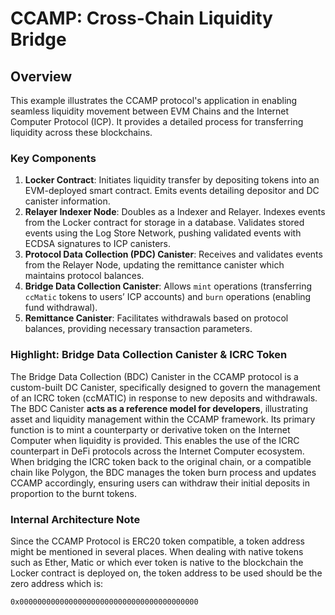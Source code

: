 # CCAMP: Cross-Chain Liquidity Bridge

## Overview

This example illustrates the CCAMP protocol's application in enabling seamless liquidity movement between EVM Chains and the Internet Computer Protocol (ICP). It provides a detailed process for transferring liquidity across these blockchains.

### Key Components

1. **Locker Contract**:
   Initiates liquidity transfer by depositing tokens into an EVM-deployed smart contract. Emits events detailing depositor and DC canister information.
2. **Relayer Indexer Node**:
   Doubles as a Indexer and Relayer. Indexes events from the Locker contract for storage in a database. Validates stored events using the Log Store Network, pushing validated events with ECDSA signatures to ICP canisters.
3. **Protocol Data Collection (PDC) Canister**:
   Receives and validates events from the Relayer Node, updating the remittance canister which maintains protocol balances.
4. **Bridge Data Collection Canister**:
   Allows `mint` operations (transferring `ccMatic` tokens to users’ ICP accounts) and `burn` operations (enabling fund withdrawal).
5. **Remittance Canister**:
   Facilitates withdrawals based on protocol balances, providing necessary transaction parameters.

### Highlight: Bridge Data Collection Canister & ICRC Token

The Bridge Data Collection (BDC) Canister in the CCAMP protocol is a custom-built DC Canister, specifically designed to govern the management of an ICRC token (ccMATIC) in response to new deposits and withdrawals. The BDC Canister **acts as a reference model for developers**, illustrating asset and liquidity management within the CCAMP framework. Its primary function is to mint a counterparty or derivative token on the Internet Computer when liquidity is provided. This enables the use of the ICRC counterpart in DeFi protocols across the Internet Computer ecosystem. When bridging the ICRC token back to the original chain, or a compatible chain like Polygon, the BDC manages the token burn process and updates CCAMP accordingly, ensuring users can withdraw their initial deposits in proportion to the burnt tokens.

### Internal Architecture Note

Since the CCAMP Protocol is ERC20 token compatible, a token address might be mentioned in several places. When dealing with native tokens such as Ether, Matic or which ever token is native to the blockchain the Locker contract is deployed on, the token address to be used should be the zero address which is:

`0x0000000000000000000000000000000000000000`
